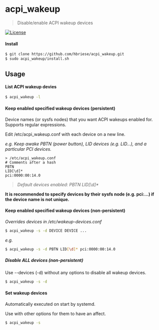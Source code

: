 
# acpi_wakeup
> Disable/enable ACPI wakeup devices

[![License](http://img.shields.io/badge/license-APACHE2-blue.svg)]()

#### Install
```bash
$ git clone https://github.com/hbriese/acpi_wakeup.git
$ sudo acpi_wakeup/install.sh
```


## Usage
#### List ACPI wakeup devies
```bash
$ acpi_wakeup -l
```


#### Keep enabled specified wakeup devices (persistent)
Device names (or sysfs nodes) that you want ACPI wakeups enabled for. Supports regular expressions.

Edit /etc/acpi_wakeup.conf with each device on a new line.

_e.g. Keep awake PBTN (power button), LID devices (e.g. LID...), and a particular PCI devices._
```text
> /etc/acpi_wakeup.conf
# Comments after a hash
PBTN
LID[\d]*
pci:0000:00:14.0
```

> _Default devices enabled:  PBTN LID[\d]*_

**It is recommended to specify devices by their sysfs node (e.g. pci:...) if the device name is not unique.**


#### Keep enabled specified wakeup devices (non-persistent)
_Overrides devices in /etc/wakeup-devices.conf_
```bash
$ acpi_wakeup -s -d DEVICE DEVICE ...
```

_e.g._
```bash
$ acpi_wakeup -s -d PBTN LID[\d]* pci:0000:00:14.0
```


##### Disable ALL devices (non-persistent)
Use --devices (-d) without any options to disable all wakeup devices.
```bash
$ acpi_wakeup -s -d
```


#### Set wakeup devices
Automatically executed on start by systemd.

Use with other options for them to have an affect.

```bash
$ acpi_wakeup -s
```
